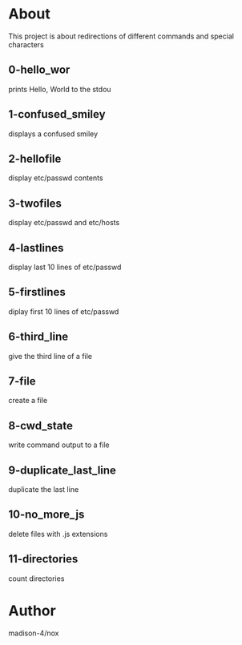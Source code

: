 # About
This project is about redirections of different commands and special characters
## 0-hello_wor
prints Hello, World to the stdou
## 1-confused_smiley
displays a confused smiley
## 2-hellofile
display etc/passwd contents
## 3-twofiles
display etc/passwd and etc/hosts 
## 4-lastlines
display last 10 lines of etc/passwd
## 5-firstlines
diplay first 10 lines of etc/passwd
## 6-third_line
give the third line of a file
## 7-file
create a file
## 8-cwd_state
write command output to a file
## 9-duplicate_last_line
duplicate the last line
## 10-no_more_js
delete files with .js extensions
## 11-directories
count directories
# Author
madison-4/nox
